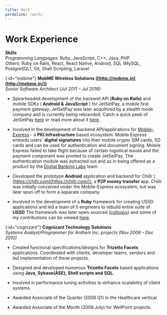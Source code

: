 ```yaml
---
title: Work
permalink: /work/
---
```


# Work Experience

**Skills**  
_Programming Languages:_ Ruby, JavaScript, C++, Java, PHP  
_Others:_ Ruby on Rails, React, React Native, Android, SQL (MySQL, PostgreSQL), Git, Shell Scripting, Laravel

{:id="mobme"}
**MobME Wireless Solutions ([http://mobme.in](http://mobme.in/))**  
_Senior Software Architect (Jul 2011 – Jul 2016)_ 

- Spearheaded development of the backend API (**Ruby on Rails)** and mobile SDKs ( **Android &amp; JavaScript** ) for JetSetPay, a mobile first payment gateway. JetSetPay was later acquihired by a stealth mode company and is currently being rebranded. Catch a quick peek of JetSetPay [here](https://www.youtube.com/watch?v=F5C1AqZEdDs) or read more about it [here](http://www.slideshare.net/sythoos/jetsetpay-how-it-works).

- Involved in the development of backend API/applications for [Mobile-Express](http://www.slideshare.net/vishnu/mobile-express) - a **PKI infrastructure** based ecosystem. Mobile Express embeds users&#39; **digital signatures** into their mobile crypto SIM cards, SD cards and can be used for authentication and document signing. Mobile Express failed to take flight because of certain logistical issues and the payment component was pivoted to create JetSetPay. The authentication module was extracted out and as in being offered as a product by the [Digital Banking Labs](http://mobme.in/dbl/) team.

- Developed the prototype **Android** application and backend for Chillr ( [https://chillr.com](https://chillr.com/)), a **P2P money transfer** app. Chillr was initially conceived under the Mobile-Express ecosystem, but was later spun off to form a separate company.

- Involved in the development of a **Ruby** framework for creating USSD applications and led a team of 5 engineers to rebuild entire suite of **USSD** The framework was later open-sourced ([colloquy](https://github.com/mobmewireless/colloquy)) and some of my contributions can be viewed [here](https://github.com/mobmewireless/colloquy/blob/master/TODO.md#changes).

{:id="cognizant"}
**Cognizant Technology Solutions**  
_Systems Analyst/Programmer for Anthem Inc. projects (Nov 2006 – Dec 2010)_

- Created functional specifications/designs for **Trizetto Facets** applications. Coordinated with clients, developer teams, vendors and led implementation of these projects.

- Designed and developed numerous **Trizetto Facets** based applications using **Java, Sybase(ASE), Shell scripts and SQL**.

- Involved in performance tuning activities to enhance scalability of client systems.

- Awarded Associate of the Quarter (2008 Q1) in the Healthcare vertical.

- Awarded Associate of the Month (2009 July) for WellPoint projects.
